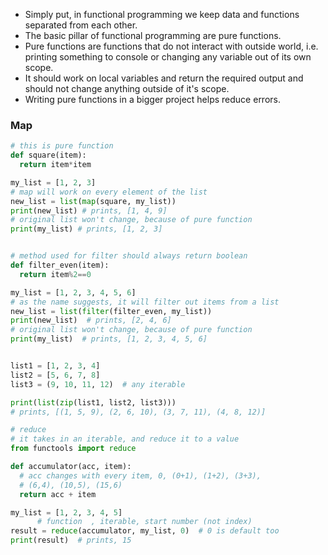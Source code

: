 - Simply put, in functional programming we keep data and functions separated from each other.
- The basic pillar of functional programming are pure functions.
- Pure functions are functions that do not interact with outside world, i.e. printing something to console or changing any variable out of its own scope.
- It should work on local variables and return the required output and should not change anything outside of it's scope.
- Writing pure functions in a bigger project helps reduce errors.
### Map
```python
# this is pure function
def square(item):
  return item*item

my_list = [1, 2, 3]
# map will work on every element of the list
new_list = list(map(square, my_list))
print(new_list) # prints, [1, 4, 9]
# original list won't change, because of pure function
print(my_list) # prints, [1, 2, 3]


# method used for filter should always return boolean
def filter_even(item):
  return item%2==0

my_list = [1, 2, 3, 4, 5, 6]
# as the name suggests, it will filter out items from a list
new_list = list(filter(filter_even, my_list))
print(new_list)  # prints, [2, 4, 6]
# original list won't change, because of pure function
print(my_list)  # prints, [1, 2, 3, 4, 5, 6]


list1 = [1, 2, 3, 4]
list2 = [5, 6, 7, 8]
list3 = (9, 10, 11, 12)  # any iterable

print(list(zip(list1, list2, list3)))
# prints, [(1, 5, 9), (2, 6, 10), (3, 7, 11), (4, 8, 12)]

# reduce
# it takes in an iterable, and reduce it to a value
from functools import reduce

def accumulator(acc, item):
  # acc changes with every item, 0, (0+1), (1+2), (3+3), 
  # (6,4), (10,5), (15,6)
  return acc + item

my_list = [1, 2, 3, 4, 5]
      # function  , iterable, start number (not index)  
result = reduce(accumulator, my_list, 0)  # 0 is default too
print(result)  # prints, 15

```
